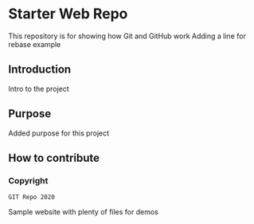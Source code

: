 # Starter Web Repo

This repository is for showing how Git and GitHub work
Adding a line for rebase example

## Introduction
   Intro to the project

## Purpose
   Added purpose for this project

##  How to contribute

### Copyright
    GIT Repo 2020

Sample website with plenty of files for demos
